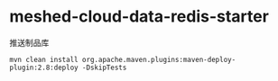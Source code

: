 # meshed-cloud-data-redis-starter

推送制品库
```shell
mvn clean install org.apache.maven.plugins:maven-deploy-plugin:2.8:deploy -DskipTests
```





